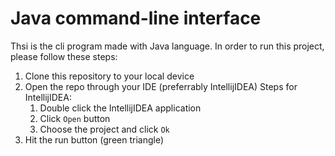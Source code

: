 # Java command-line interface
Thsi is the cli program made with Java language. In order to run this project, please follow these steps:
1. Clone this repository to your local device
2. Open the repo through your IDE (preferrably IntellijIDEA)
    Steps for IntellijIDEA:
    1. Double click the IntellijIDEA application
    2. Click `Open` button
    3. Choose the project and click `Ok`
3. Hit the run button (green triangle)
